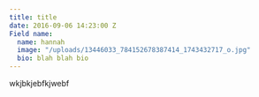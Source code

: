 ```yaml
---
title: title
date: 2016-09-06 14:23:00 Z
Field name:
  name: hannah
  image: "/uploads/13446033_784152678387414_1743432717_o.jpg"
  bio: blah blah bio
---
```


wkjbkjebfkjwebf